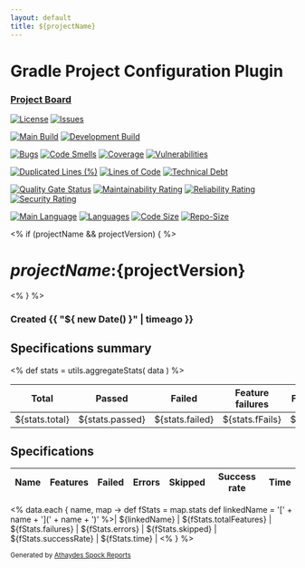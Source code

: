 ```yaml
---
layout: default
title: ${projectName}
---
```

# Gradle Project Configuration Plugin

### [Project Board][project-url]

[//]: # ([![Release][release-image]][release-url])

[![License][license-image]][license-url]
[![Issues][issues-image]][issues-url]

[//]: # ([![ReleaseMain Build][release-build-image]][release-url])
[![Main Build][main-build-image]][main-url]
[![Development Build][development-build-image]][development-url]

[![Bugs](https://sonarcloud.io/api/project_badges/measure?project=gregoranders_gradle-project-configuration&metric=bugs)][sonarcloud-url]
[![Code Smells](https://sonarcloud.io/api/project_badges/measure?project=gregoranders_gradle-project-configuration&metric=code_smells)][sonarcloud-url]
[![Coverage](https://sonarcloud.io/api/project_badges/measure?project=gregoranders_gradle-project-configuration&metric=coverage)][sonarcloud-url]
[![Vulnerabilities](https://sonarcloud.io/api/project_badges/measure?project=gregoranders_gradle-project-configuration&metric=vulnerabilities)][sonarcloud-url]

[![Duplicated Lines (%)](https://sonarcloud.io/api/project_badges/measure?project=gregoranders_gradle-project-configuration&metric=duplicated_lines_density)][sonarcloud-url]
[![Lines of Code](https://sonarcloud.io/api/project_badges/measure?project=gregoranders_gradle-project-configuration&metric=ncloc)][sonarcloud-url]
[![Technical Debt](https://sonarcloud.io/api/project_badges/measure?project=gregoranders_gradle-project-configuration&metric=sqale_index)][sonarcloud-url]

[![Quality Gate Status](https://sonarcloud.io/api/project_badges/measure?project=gregoranders_gradle-project-configuration&metric=alert_status)][sonarcloud-url]
[![Maintainability Rating](https://sonarcloud.io/api/project_badges/measure?project=gregoranders_gradle-project-configuration&metric=sqale_rating)][sonarcloud-url]
[![Reliability Rating](https://sonarcloud.io/api/project_badges/measure?project=gregoranders_gradle-project-configuration&metric=reliability_rating)][sonarcloud-url]
[![Security Rating](https://sonarcloud.io/api/project_badges/measure?project=gregoranders_gradle-project-configuration&metric=security_rating)][sonarcloud-url]

[![Main Language][language-image]][code-metric-url] [![Languages][languages-image]][code-metric-url] [![Code Size][code-size-image]][code-metric-url] [![Repo-Size][repo-size-image]][code-metric-url]

<% if (projectName && projectVersion) { %>
# ${projectName}:${projectVersion}
<% } %>

### Created {{ "${ new Date() }" | timeago }}

## Specifications summary
<% def stats = utils.aggregateStats( data ) %>

| Total          | Passed          | Failed          | Feature failures | Feature errors   | Success rate        | Total time (ms) |
|----------------|-----------------|-----------------|------------------|------------------|---------------------|-----------------|
| ${stats.total} | ${stats.passed} | ${stats.failed} | ${stats.fFails}  | ${stats.fErrors} | ${stats.successRate}| ${stats.time}   |

## Specifications

|Name  | Features | Failed | Errors | Skipped | Success rate | Time |
|------|----------|--------|--------|---------|--------------|------|
<% data.each { name, map ->
  def fStats = map.stats
  def linkedName = '[' + name + '](' + name + ')'
%>| ${linkedName} | ${fStats.totalFeatures} | ${fStats.failures} | ${fStats.errors} | ${fStats.skipped} | ${fStats.successRate} | ${fStats.time} |
<% } %>

<small>Generated by <a href="<%out << com.athaydes.spockframework.report.SpockReportExtension.PROJECT_URL%>">Athaydes Spock Reports</a></small>

[project-url]: https://github.com/gregoranders/gradle-project-configuration/projects/1
[release-url]: https://github.com/gregoranders/gradle-project-configuration/releases
[main-url]: https://github.com/gregoranders/gradle-project-configuration/tree/main
[development-url]: https://github.com/gregoranders/gradle-project-configuration/tree/development
[code-metric-url]: https://github.com/gregoranders/gradle-project-configuration/search?l=JAVA
[license-url]: https://github.com/gregoranders/gradle-project-configuration/blob/main/LICENSE
[license-image]: https://img.shields.io/github/license/gregoranders/gradle-project-configuration.svg
[issues-url]: https://github.com/gregoranders/gradle-project-configuration/issues
[issues-image]: https://img.shields.io/github/issues-raw/gregoranders/gradle-project-configuration.svg
[release-image]: https://img.shields.io/github/release/gregoranders/gradle-project-configuration
[release-build-image]: https://github.com/gregoranders/gradle-project-configuration/workflows/Release%20CI/badge.svg
[main-build-image]: https://github.com/gregoranders/gradle-project-configuration/workflows/Main%20CI/badge.svg
[development-build-image]: https://github.com/gregoranders/gradle-project-configuration/workflows/Development%20CI/badge.svg
[language-image]: https://img.shields.io/github/languages/top/gregoranders/gradle-project-configuration
[languages-image]: https://img.shields.io/github/languages/count/gregoranders/gradle-project-configuration
[code-size-image]: https://img.shields.io/github/languages/code-size/gregoranders/gradle-project-configuration
[repo-size-image]: https://img.shields.io/github/repo-size/gregoranders/gradle-project-configuration
[sonarcloud-url]: https://sonarcloud.io/summary/new_code?id=gregoranders_gradle-project-configuration
[spock-url]: https://spockframework.org
